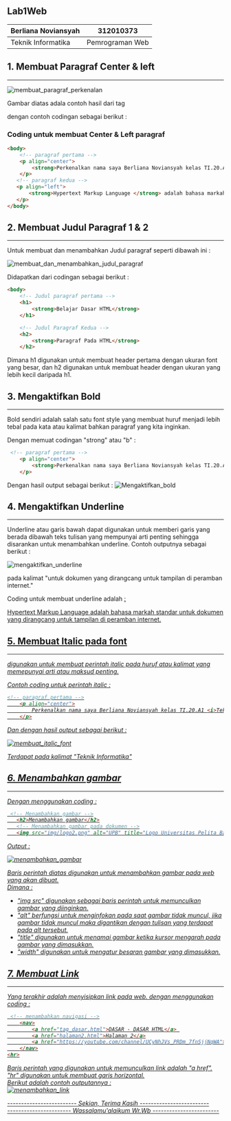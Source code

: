 ## Lab1Web

|   Berliana Noviansyah   |   312010373   |
|   -------------------   |   ---------   |
|   Teknik Informatika    |Pemrograman Web|


## 1. Membuat Paragraf Center & left
--------------------------------------------------
![membuat_paragraf_perkenalan](img/perkenalan.png)

Gambar diatas adala contoh hasil dari tag <p> 
dengan contoh codingan sebagai berikut :

### Coding untuk membuat Center & Left paragraf
```html
<body>
    <!-- paragraf pertama -->
    <p align="center">
        <strong>Perkenalkan nama saya Berliana Noviansyah kelas TI.20.A1 Teknik Informatika Universitas Pelita Bangsa  </strong>
    </p>
   <!-- paragraf kedua -->
   <p align="left">
       <strong>Hypertext Markup Language </strong> adalah bahasa markah standar untuk dokumen yang dirangcang untuk tampilan di peramban internet.
   </p>
</body>
```


## 2. Membuat Judul Paragraf 1 & 2
--------------------------------------------------
Untuk membuat dan menambahkan Judul paragraf seperti dibawah ini :

![membuat_dan_menambahkan_judul_paragraf](img/JP12.png)

Didapatkan dari codingan sebagai berikut :

```html
<body>
    <!-- Judul paragraf pertama -->
    <h1>
        <strong>Belajar Dasar HTML</strong>
    </h1>

    <!-- Judul Paragraf Kedua -->
    <h2>
        <strong>Paragraf Pada HTML</strong>
    </h2>
```
Dimana h1 digunakan untuk membuat header pertama dengan ukuran font yang besar, dan h2 digunakan untuk membuat header dengan ukuran yang lebih kecil daripada h1.


## 3. Mengaktifkan Bold
--------------------------------------------------
Bold sendiri adalah salah satu font style yang membuat huruf menjadi lebih tebal pada kata atau kalimat bahkan paragraf yang kita inginkan.

Dengan memuat codingan "strong" atau "b" :

```html
 <!-- paragraf pertama -->
    <p align="center">
        <strong>Perkenalkan nama saya Berliana Noviansyah kelas TI.20.A1 Teknik Informatika Universitas Pelita Bangsa  </strong>
    </p>
 ```

 Dengan hasil output sebagai berikut :
 ![Mengaktifkan_bold](img/perkenalan.png)


 ## 4. Mengaktifkan Underline
 --------------------------------------------------
 Underline atau garis bawah dapat digunakan untuk memberi garis yang berada dibawah teks tulisan yang mempunyai arti penting sehingga disarankan untuk menambahkan underline. Contoh outputnya sebagai berikut :

 ![mengaktifkan_underline](img/fontstyle.png)

 pada kalimat "untuk dokumen yang dirangcang untuk tampilan di peramban internet."

 Coding untuk membuat underline adalah <u> : 

 <!-- paragraf kedua -->
   <p align="left">
       Hypertext Markup Language adalah bahasa markah standar <u>untuk dokumen yang dirangcang untuk tampilan di peramban internet.</u>
    </p>


## 5. Membuat Italic pada font
--------------------------------------------------
<i> digunakan untuk membuat perintah italic pada huruf atau kalimat yang memepunyai arti atau maksud penting.

Contoh coding untuk perintah italic :

```html
<!-- paragraf pertama -->
    <p align="center">
        Perkenalkan nama saya Berliana Noviansyah kelas TI.20.A1 <i>Teknik Informatika</i> Universitas Pelita Bangsa
    </p>
```
Dan dengan hasil output sebagai berikut :

![membuat_italic_font](img/fontstyle.png)

Terdapat pada kalimat "Teknik Informatika"

## 6. Menambahkan gambar
--------------------------------------------------

Dengan menggunakan coding :

```html
 <!-- Menambahkan gambar -->
   <h2>Menambahkan gambar</h2>
   <!-- Menambahkan gambar pada dokumen -->
   <img src="img/logo2.png" alt="UPB" title="Logo Universitas Pelita Bangsa" width="200px"
```
Output :

![menambahkan_gambar](img/gambar1.png)

Baris perintah diatas digunakan untuk menambahkan gambar pada web yang akan dibuat.<br> 
Dimana :
* "img src" digunakan sebagai baris perintah untuk memunculkan gambar yang diinginkan. <br>
* "alt" berfungsi untuk menginfokan pada saat gambar tidak muncul, jika gambar tidak muncul maka digantikan dengan tulisan yang terdapat pada alt tersebut.<br> 
* "title" digunakan untuk menamai gambar ketika kursor mengarah pada gambar yang dimasukkan. <br>
* "width" digunakan untuk mengatur besaran gambar yang dimasukkan.<br>

## 7. Membuat Link
--------------------------------------------------

Yang terakhir adalah menyisipkan link pada web. dengan menggunakan coding :

```html
 <!-- menambahkan navigasi -->
    <nav>
        <a href="tag_dasar.html">DASAR - DASAR HTML</a> 
        <a href="halaman2.html">Halaman 2</a>
        <a href="https://youtube.com/channel/UCyNhJVs_PRDm_7fnSjjNqWA">Youtube</a>
    </nav>
<hr>
```
Baris perintah yang digunakan untuk memunculkan link adalah "a href". <br>
"hr" digunakan untuk membuat garis horizontal.<br>
Berikut adalah contoh outputannya :<br>
![menambahkan_link](img/link.png)

------------------------- Sekian, Terima Kasih -------------------------<br>
----------------------- Wassalamu'alaikum Wr.Wb ------------------------